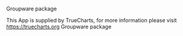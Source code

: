 Groupware package

This App is supplied by TrueCharts, for more information please visit https://truecharts.org
Groupware package
